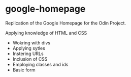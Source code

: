 # google-homepage

Replication of the Google Homepage for the Odin Project.

Applying knowledge of HTML and CSS
- Wokring with divs
- Applying sytles
- Instering URLs
- Inclusion of CSS
- Employing classes and ids
- Basic form